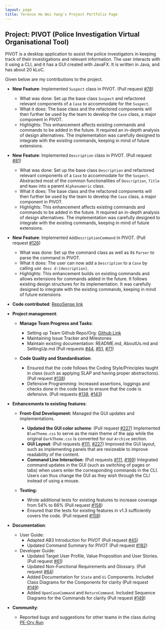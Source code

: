 ```yaml
---
layout: page
title: Terence Ho Wei Yang's Project Portfolio Page
---
```


## Project: PIVOT (Police Investigation Virtual Organisational Tool)

PIVOT is a desktop application to assist the police investigators in keeping track of their investigations and relevant information. The user interacts with it using a CLI, and it has a GUI created with JavaFX. It is written in Java, and has about 20 kLoC.

Given below are my contributions to the project.

* **New Feature**: Implemented `Suspect` class in PIVOT. (Pull request [\#78](https://github.com/AY2021S1-CS2103-F09-2/tp/pull/78))
  * What was done: Set up the base class `Suspect` and refactored relevant components of a `Case` to accommodate for the `Suspect`.
  * What it does: The base class and the refactored components will then further be used by the team to develop the `Case` class, a major component in PIVOT.
  * Highlights: This enhancement affects existing commands and commands to be added in the future. It required an in-depth analysis of design alternatives. The implementation was carefully designed to integrate with the existing commands, keeping in mind of future extensions.

* **New Feature**: Implemented `Description` class in PIVOT. (Pull request [\#81](https://github.com/AY2021S1-CS2103-F09-2/tp/pull/81))
  * What was done: Set up the base class `Description` and refactored relevant components of a `Case` to accommodate for the `Suspect`. Abstracted most of the common functionalities of `Description`, `Title` and `Name` into a parent `Alphanumeric` class.
  * What it does: The base class and the refactored components will then further be used by the team to develop the `Case` class, a major component in PIVOT.
  * Highlights: This enhancement affects existing commands and commands to be added in the future. It required an in-depth analysis of design alternatives. The implementation was carefully designed to integrate with the existing commands, keeping in mind of future extensions.

* **New Feature**: Implemented `AddDescriptionCommand` in PIVOT. (Pull request [\#126](https://github.com/AY2021S1-CS2103-F09-2/tp/pull/126))
  * What was done: Set up the command class as well as its `Parser` to parse the command in PIVOT.
  * What it does: The user can now add a `Description` to a `Case` by calling `add desc d:[description]`.
  * Highlights: This enhancement builds on existing commands and allows extensions for commands added in the future. It follows existing design structures for its implementation. It was carefully designed to integrate with the existing commands, keeping in mind of future extensions.

* **Code contributed**: [RepoSense link](https://nus-cs2103-ay2021s1.github.io/tp-dashboard/#breakdown=true&search=&sort=groupTitle&sortWithin=title&since=2020-08-14&timeframe=commit&mergegroup=&groupSelect=groupByRepos&checkedFileTypes=docs~functional-code~test-code~other&tabOpen=true&tabType=authorship&tabAuthor=Vielheim&tabRepo=AY2021S1-CS2103-F09-2%2Ftp%5Bmaster%5D&authorshipIsMergeGroup=false&authorshipFileTypes=docs~functional-code~test-code)

* **Project management**:
  * **Manage Team Progress and Tasks**:
    * Setting up Team Github Repo/Org: [Github Link](https://github.com/AY2021S1-CS2103-F09-2/tp)
    * Maintaining Issue Tracker and Milestones
    * Maintain existing documentation: README.md, AboutUs.md and SettingUp.md (Pull requests [\#44](https://github.com/AY2021S1-CS2103-F09-2/tp/pull/44), [\#51](https://github.com/AY2021S1-CS2103-F09-2/tp/pull/51), [\#71](https://github.com/AY2021S1-CS2103-F09-2/tp/pull/71))
    
  * **Code Quality and Standardisation**:
    * Ensured that the code follows the Coding Style/Principles taught in class (such as applying SLAP and having proper abstractions). (Pull request [\#138](https://github.com/AY2021S1-CS2103-F09-2/tp/pull/138))
    * Defensive Programming: Increased assertions, loggings and checks done in the code base to ensure that the code is defensive. (Pull requests [\#138](https://github.com/AY2021S1-CS2103-F09-2/tp/pull/138), [\#143](https://github.com/AY2021S1-CS2103-F09-2/tp/pull/143))
    
* **Enhancements to existing features**:
  * **Front-End Development:** Managed the GUI updates and implementations.
    * **Updated the GUI color scheme**: (Pull request [\#227](https://github.com/AY2021S1-CS2103-F09-2/tp/pull/227)) Implemented `BlueTheme.css` to serve as the main theme of the app while the original `DarkTheme.css` is converted for our `Archive` section.
    * **GUI Layout**: (Pull requests [\#111](https://github.com/AY2021S1-CS2103-F09-2/tp/pull/111), [\#227](https://github.com/AY2021S1-CS2103-F09-2/tp/pull/227)) Improved the GUI layout, such as implementing panels that are resizeable to improve readability of the content.
    * **Command Line Interaction**: (Pull requests [\#111](https://github.com/AY2021S1-CS2103-F09-2/tp/pull/111), [\#169](https://github.com/AY2021S1-CS2103-F09-2/tp/pull/169)) Integrated command updates in the GUI (such as switching of pages or tabs) when users enter the corresponding commands in the CLI. Users can thus change the GUI as they wish through the CLI instead of using a mouse.
    
  * **Testing:** 
    * Wrote additional tests for existing features to increase coverage from 54% to 66% (Pull request [\#158](https://github.com/AY2021S1-CS2103-F09-2/tp/pull/158))
    * Ensured that the tests for existing features in v1.3 sufficiently covers the code. (Pull request [\#158](https://github.com/AY2021S1-CS2103-F09-2/tp/pull/158))
    
* **Documentation**:
  * User Guide:
    * Adapted AB3 Introduction for PIVOT (Pull request [\#45](https://github.com/AY2021S1-CS2103-F09-2/tp/pull/45))
    * Updated Command Summary for PIVOT (Pull request [\#182](https://github.com/AY2021S1-CS2103-F09-2/tp/pull/182))
  * Developer Guide:
    * Updated Target User Profile, Value Proposition and User Stories. (Pull request [\#61](https://github.com/AY2021S1-CS2103-F09-2/tp/pull/61))
    * Updated Non-Functional Requirements and Glossary. (Pull request [\#64](https://github.com/AY2021S1-CS2103-F09-2/tp/pull/64))
    * Added Documentation for `State` and `Ui` Components. Included Class Diagrams for the Components for clarity (Pull request [\#149](https://github.com/AY2021S1-CS2103-F09-2/tp/pull/149))
    * Added `OpenCaseCommand` and `ReturnCommand`. Included Sequence Diagrams for the Commands for clarity (Pull request [\#149](https://github.com/AY2021S1-CS2103-F09-2/tp/pull/149))

* **Community**:
  * Reported bugs and suggestions for other teams in the class during [PE-Dry Run](https://github.com/Vielheim/ped/issues)

